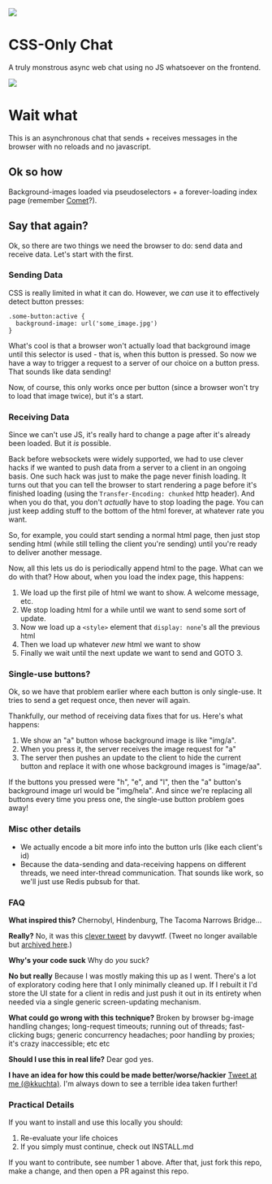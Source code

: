 ![](https://media.giphy.com/media/dWkxAZTg9NbAhvRqOe/giphy.gif)

# CSS-Only Chat
A truly monstrous async web chat using no JS whatsoever on the frontend.

![](https://media.giphy.com/media/mCClSS6xbi8us/giphy.gif)

# Wait what
This is an asynchronous chat that sends + receives messages in the browser with no reloads and no javascript.

## Ok so how

Background-images loaded via pseudoselectors + a forever-loading index page (remember [Comet](https://en.wikipedia.org/wiki/Comet_(programming))?).

## Say that again?

Ok, so there are two things we need the browser to do: send data and receive data.  Let's start with the first.

### Sending Data
CSS is really limited in what it can do.  However, we _can_ use it to effectively detect button presses:

```
.some-button:active {
  background-image: url('some_image.jpg')
}
```

What's cool is that a browser won't actually load that background image until this selector is used - that is, when this button is pressed.  So now we have a way to trigger a request to a server of our choice on a button press.  That sounds like data sending!

Now, of course, this only works once per button (since a browser won't try to load that image twice), but it's a start.

### Receiving Data

Since we can't use JS, it's really hard to change a page after it's already been loaded.  But it *is* possible.

Back before websockets were widely supported, we had to use clever hacks if we wanted to push data from a server to a client in an ongoing basis.  One such hack was just to make the page never finish loading.  It turns out that you can tell the browser to start rendering a page before it's finished loading (using the `Transfer-Encoding: chunked` http header).  And when you do that, you don't _actually_ have to stop loading the page.  You can just keep adding stuff to the bottom of the html forever, at whatever rate you want.

So, for example, you could start sending a normal html page, then just stop sending html (while still telling the client you're sending) until you're ready to deliver another message.

Now, all this lets us do is periodically append html to the page.  What can we do with that?  How about, when you load the index page, this happens:

1. We load up the first pile of html we want to show.  A welcome message, etc.
2. We stop loading html for a while until we want to send some sort of update.
3. Now we load up a `<style>` element that `display: none`'s all the previous html
4. Then we load up whatever _new_ html we want to show
5. Finally we wait until the next update we want to send and GOTO 3.

### Single-use buttons?
Ok, so we have that problem earlier where each button is only single-use.  It tries to send a get request once, then never will again.

Thankfully, our method of receiving data fixes that for us.  Here's what happens:

1. We show an "a" button whose background image is like "img/a".
2. When you press it, the server receives the image request for "a"
3. The server then pushes an update to the client to hide the current button and replace it with one whose background images is "image/aa".

If the buttons you pressed were "h", "e", and "l", then the "a" button's background image url would be "img/hela".  And since we're replacing all buttons every time you press one, the single-use button problem goes away!

### Misc other details
- We actually encode a bit more info into the button urls (like each client's id)
- Because the data-sending and data-receiving happens on different threads, we need inter-thread communication.  That sounds like work, so we'll just use Redis pubsub for that.

### FAQ
**What inspired this?** Chernobyl, Hindenburg, The Tacoma Narrows Bridge...

**Really?** No, it was this [clever tweet](https://twitter.com/davywtf/status/1124130932573839360) by davywtf. (Tweet no longer available but [archived here](https://web.archive.org/web/20190507204827/https://twitter.com/davywtf/status/1124130932573839360).)

**Why's your code suck** Why do _you_ suck?

**No but really** Because I was mostly making this up as I went.  There's a lot of exploratory coding here that I only minimally cleaned up.  If I rebuilt it I'd store the UI state for a client in redis and just push it out in its entirety when needed via a single generic screen-updating mechanism.

**What could go wrong with this technique?** Broken by browser bg-image handling changes; long-request timeouts; running out of threads; fast-clicking bugs; generic concurrency headaches; poor handling by proxies; it's crazy inaccessible; etc etc

**Should I use this in real life?** Dear god yes.

**I have an idea for how this could be made better/worse/hackier** [Tweet at me (@kkuchta)](https://twitter.com/kkuchta).  I'm always down to see a terrible idea taken further!

### Practical Details

If you want to install and use this locally you should:
1. Re-evaluate your life choices
2. If you simply must continue, check out INSTALL.md

If you want to contribute, see number 1 above.  After that, just fork this repo, make a change, and then open a PR against this repo.
